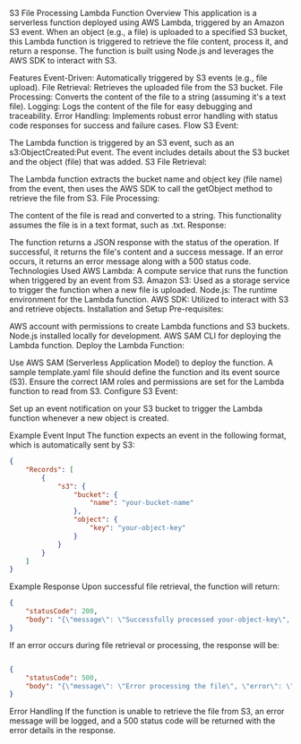 S3 File Processing Lambda Function
Overview
This application is a serverless function deployed using AWS Lambda, triggered by an Amazon S3 event. When an object (e.g., a file) is uploaded to a specified S3 bucket, this Lambda function is triggered to retrieve the file content, process it, and return a response. The function is built using Node.js and leverages the AWS SDK to interact with S3.

Features
Event-Driven: Automatically triggered by S3 events (e.g., file upload).
File Retrieval: Retrieves the uploaded file from the S3 bucket.
File Processing: Converts the content of the file to a string (assuming it's a text file).
Logging: Logs the content of the file for easy debugging and traceability.
Error Handling: Implements robust error handling with status code responses for success and failure cases.
Flow
S3 Event:

The Lambda function is triggered by an S3 event, such as an s3:ObjectCreated:Put event. The event includes details about the S3 bucket and the object (file) that was added.
S3 File Retrieval:

The Lambda function extracts the bucket name and object key (file name) from the event, then uses the AWS SDK to call the getObject method to retrieve the file from S3.
File Processing:

The content of the file is read and converted to a string. This functionality assumes the file is in a text format, such as .txt.
Response:

The function returns a JSON response with the status of the operation. If successful, it returns the file's content and a success message. If an error occurs, it returns an error message along with a 500 status code.
Technologies Used
AWS Lambda: A compute service that runs the function when triggered by an event from S3.
Amazon S3: Used as a storage service to trigger the function when a new file is uploaded.
Node.js: The runtime environment for the Lambda function.
AWS SDK: Utilized to interact with S3 and retrieve objects.
Installation and Setup
Pre-requisites:

AWS account with permissions to create Lambda functions and S3 buckets.
Node.js installed locally for development.
AWS SAM CLI for deploying the Lambda function.
Deploy the Lambda Function:

Use AWS SAM (Serverless Application Model) to deploy the function. A sample template.yaml file should define the function and its event source (S3).
Ensure the correct IAM roles and permissions are set for the Lambda function to read from S3.
Configure S3 Event:

Set up an event notification on your S3 bucket to trigger the Lambda function whenever a new object is created.

Example Event Input
The function expects an event in the following format, which is automatically sent by S3:

```json
{
    "Records": [
        {
            "s3": {
                "bucket": {
                    "name": "your-bucket-name"
                },
                "object": {
                    "key": "your-object-key"
                }
            }
        }
    ]
}
```
Example Response
Upon successful file retrieval, the function will return:

```json
{
    "statusCode": 200,
    "body": "{\"message\": \"Successfully processed your-object-key\", \"content\": \"<file-content-here>\"}"
}
```
If an error occurs during file retrieval or processing, the response will be:

```json

{
    "statusCode": 500,
    "body": "{\"message\": \"Error processing the file\", \"error\": \"<error-message>\"}"
}
```
Error Handling
If the function is unable to retrieve the file from S3, an error message will be logged, and a 500 status code will be returned with the error details in the response.
